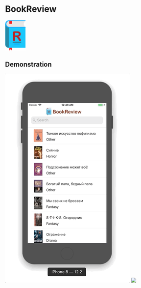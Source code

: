# BookReview
<img src="image/Icon.png" height = "100">

## Demonstration

![](gift/MainList.gif)
![](gift/next.gif)
